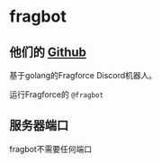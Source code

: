 # fragbot

## 他们的 [Github](https://github.com/fragforce/fragbot)

基于golang的Fragforce Discord机器人。

运行Fragforce的 `@fragbot`

## 服务器端口

fragbot不需要任何端口 